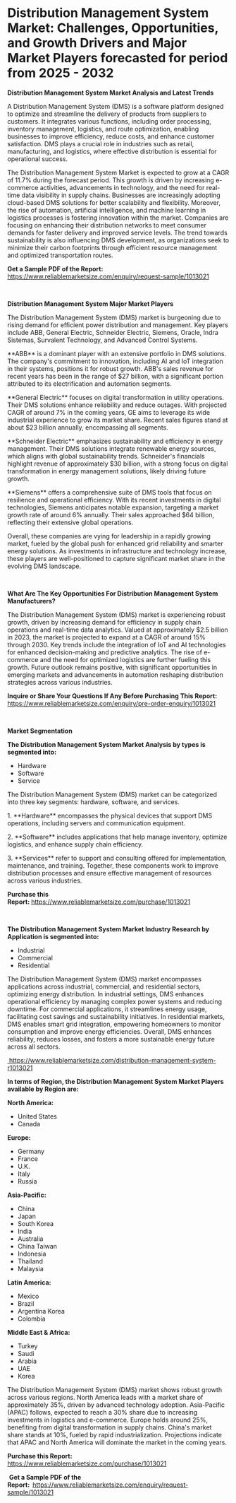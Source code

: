 <p><h1>Distribution Management System Market: Challenges, Opportunities, and Growth Drivers and Major Market Players forecasted for period from 2025 - 2032</h1></p><p><strong>Distribution Management System Market Analysis and Latest Trends</strong></p>
<p><p>A Distribution Management System (DMS) is a software platform designed to optimize and streamline the delivery of products from suppliers to customers. It integrates various functions, including order processing, inventory management, logistics, and route optimization, enabling businesses to improve efficiency, reduce costs, and enhance customer satisfaction. DMS plays a crucial role in industries such as retail, manufacturing, and logistics, where effective distribution is essential for operational success.</p><p>The Distribution Management System Market is expected to grow at a CAGR of 11.7% during the forecast period. This growth is driven by increasing e-commerce activities, advancements in technology, and the need for real-time data visibility in supply chains. Businesses are increasingly adopting cloud-based DMS solutions for better scalability and flexibility. Moreover, the rise of automation, artificial intelligence, and machine learning in logistics processes is fostering innovation within the market. Companies are focusing on enhancing their distribution networks to meet consumer demands for faster delivery and improved service levels. The trend towards sustainability is also influencing DMS development, as organizations seek to minimize their carbon footprints through efficient resource management and optimized transportation routes.</p></p>
<p><strong>Get a Sample PDF of the Report:&nbsp;</strong> <a href="https://www.reliablemarketsize.com/enquiry/request-sample/1013021?utm_campaign=2625&utm_medium=2&utm_source=Github&utm_content=ia&utm_term=17042025&utm_id=distribution-management-system">https://www.reliablemarketsize.com/enquiry/request-sample/1013021</a></p>
<p>&nbsp;</p>
<p><strong>Distribution Management System Major Market Players</strong></p>
<p><p>The Distribution Management System (DMS) market is burgeoning due to rising demand for efficient power distribution and management. Key players include ABB, General Electric, Schneider Electric, Siemens, Oracle, Indra Sistemas, Survalent Technology, and Advanced Control Systems.</p><p>**ABB** is a dominant player with an extensive portfolio in DMS solutions. The company's commitment to innovation, including AI and IoT integration in their systems, positions it for robust growth. ABB's sales revenue for recent years has been in the range of $27 billion, with a significant portion attributed to its electrification and automation segments.</p><p>**General Electric** focuses on digital transformation in utility operations. Their DMS solutions enhance reliability and reduce outages. With projected CAGR of around 7% in the coming years, GE aims to leverage its wide industrial experience to grow its market share. Recent sales figures stand at about $23 billion annually, encompassing all segments.</p><p>**Schneider Electric** emphasizes sustainability and efficiency in energy management. Their DMS solutions integrate renewable energy sources, which aligns with global sustainability trends. Schneider's financials highlight revenue of approximately $30 billion, with a strong focus on digital transformation in energy management solutions, likely driving future growth.</p><p>**Siemens** offers a comprehensive suite of DMS tools that focus on resilience and operational efficiency. With its recent investments in digital technologies, Siemens anticipates notable expansion, targeting a market growth rate of around 6% annually. Their sales approached $64 billion, reflecting their extensive global operations.</p><p>Overall, these companies are vying for leadership in a rapidly growing market, fueled by the global push for enhanced grid reliability and smarter energy solutions. As investments in infrastructure and technology increase, these players are well-positioned to capture significant market share in the evolving DMS landscape.</p></p>
<p>&nbsp;</p>
<p><strong>What Are The Key Opportunities For Distribution Management System Manufacturers?</strong></p>
<p><p>The Distribution Management System (DMS) market is experiencing robust growth, driven by increasing demand for efficiency in supply chain operations and real-time data analytics. Valued at approximately $2.5 billion in 2023, the market is projected to expand at a CAGR of around 15% through 2030. Key trends include the integration of IoT and AI technologies for enhanced decision-making and predictive analytics. The rise of e-commerce and the need for optimized logistics are further fueling this growth. Future outlook remains positive, with significant opportunities in emerging markets and advancements in automation reshaping distribution strategies across various industries.</p></p>
<p><strong>Inquire or Share Your Questions If Any Before Purchasing This Report:</strong> <a href="https://www.reliablemarketsize.com/enquiry/pre-order-enquiry/1013021?utm_campaign=2625&utm_medium=2&utm_source=Github&utm_content=ia&utm_term=17042025&utm_id=distribution-management-system">https://www.reliablemarketsize.com/enquiry/pre-order-enquiry/1013021</a></p>
<p>&nbsp;</p>
<p><strong>Market Segmentation</strong></p>
<p><strong>The Distribution Management System Market Analysis by types is segmented into:</strong></p>
<p><ul><li>Hardware</li><li>Software</li><li>Service</li></ul></p>
<p><p>The Distribution Management System (DMS) market can be categorized into three key segments: hardware, software, and services. </p><p>1. **Hardware** encompasses the physical devices that support DMS operations, including servers and communication equipment. </p><p>2. **Software** includes applications that help manage inventory, optimize logistics, and enhance supply chain efficiency. </p><p>3. **Services** refer to support and consulting offered for implementation, maintenance, and training. Together, these components work to improve distribution processes and ensure effective management of resources across various industries.</p></p>
<p><strong>Purchase this Report:&nbsp;</strong><a href="https://www.reliablemarketsize.com/purchase/1013021?utm_campaign=2625&utm_medium=2&utm_source=Github&utm_content=ia&utm_term=17042025&utm_id=distribution-management-system">https://www.reliablemarketsize.com/purchase/1013021</a></p>
<p>&nbsp;</p>
<p><strong>The Distribution Management System Market Industry Research by Application is segmented into:</strong></p>
<p><ul><li>Industrial</li><li>Commercial</li><li>Residential</li></ul></p>
<p><p>The Distribution Management System (DMS) market encompasses applications across industrial, commercial, and residential sectors, optimizing energy distribution. In industrial settings, DMS enhances operational efficiency by managing complex power systems and reducing downtime. For commercial applications, it streamlines energy usage, facilitating cost savings and sustainability initiatives. In residential markets, DMS enables smart grid integration, empowering homeowners to monitor consumption and improve energy efficiencies. Overall, DMS enhances reliability, reduces losses, and fosters a more sustainable energy future across all sectors.</p></p>
<p><a href="https://www.reliablemarketsize.com/distribution-management-system-r1013021?utm_campaign=2625&utm_medium=2&utm_source=Github&utm_content=ia&utm_term=17042025&utm_id=distribution-management-system">&nbsp;https://www.reliablemarketsize.com/distribution-management-system-r1013021</a></p>
<p><strong>In terms of Region, the Distribution Management System Market Players available by Region are:</strong></p>
<p>
    <p> <strong> North America: </strong>
        <ul>
            <li>United States</li>
            <li>Canada</li>
        </ul>
        </p> 
    <p> <strong> Europe: </strong>
        <ul>
            <li>Germany</li>
            <li>France</li>
            <li>U.K.</li>
            <li>Italy</li>
            <li>Russia</li>
        </ul>
        </p> 
    <p> <strong> Asia-Pacific: </strong>
        <ul>
            <li>China</li>
            <li>Japan</li>
            <li>South Korea</li>
            <li>India</li>
            <li>Australia</li>
            <li>China Taiwan</li>
            <li>Indonesia</li>
            <li>Thailand</li>
            <li>Malaysia</li>
        </ul>
        </p> 
    <p> <strong> Latin America: </strong>
        <ul>
            <li>Mexico</li>
            <li>Brazil</li>
            <li>Argentina Korea</li>
            <li>Colombia</li>
        </ul>
        </p> 
    <p> <strong> Middle East & Africa: </strong>
        <ul>
            <li>Turkey</li>
            <li>Saudi</li>
            <li>Arabia</li>
            <li>UAE</li>
            <li>Korea</li>
        </ul>
    </p>
    </p>
<p><p>The Distribution Management System (DMS) market shows robust growth across various regions. North America leads with a market share of approximately 35%, driven by advanced technology adoption. Asia-Pacific (APAC) follows, expected to reach a 30% share due to increasing investments in logistics and e-commerce. Europe holds around 25%, benefiting from digital transformation in supply chains. China's market share stands at 10%, fueled by rapid industrialization. Projections indicate that APAC and North America will dominate the market in the coming years.</p></p>
<p><strong>Purchase this Report: </strong><a href="https://www.reliablemarketsize.com/purchase/1013021?utm_campaign=2625&utm_medium=2&utm_source=Github&utm_content=ia&utm_term=17042025&utm_id=distribution-management-system">https://www.reliablemarketsize.com/purchase/1013021</a></p>
<p>&nbsp;<strong>Get a Sample PDF of the Report:&nbsp;&nbsp;</strong><a href="https://www.reliablemarketsize.com/enquiry/request-sample/1013021?utm_campaign=2625&utm_medium=2&utm_source=Github&utm_content=ia&utm_term=17042025&utm_id=distribution-management-system">https://www.reliablemarketsize.com/enquiry/request-sample/1013021</a></p>
<p><strong></strong></p>
<p><p></p><p></p><p></p></p>